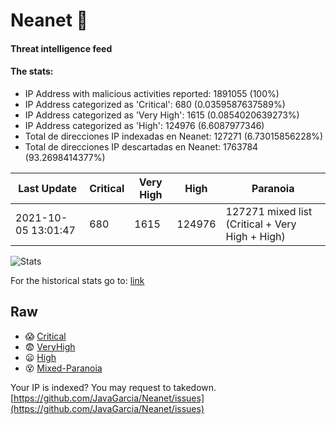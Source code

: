 # Neanet :hocho:
#### Threat intelligence feed
#### The stats:

- IP Address with malicious activities reported: 1891055 (100%)
- IP Address categorized as 'Critical':  680 (0.0359587637589%)
- IP Address categorized as 'Very High':  1615 (0.0854020639273%)
- IP Address categorized as 'High':  124976 (6.6087977346)
- Total de direcciones IP indexadas en Neanet:  127271 (6.73015856228%)
- Total de direcciones IP descartadas en Neanet:  1763784 (93.2698414377%)

| Last Update | Critical | Very High | High | Paranoia |
| --- | --- | --- | --- | --- |
| 2021-10-05 13:01:47 | 680 | 1615 | 124976 | 127271 mixed list (Critical + Very High + High)|

![Stats](https://docs.google.com/spreadsheets/d/e/2PACX-1vSnaNMIXVabIpDJjufMlzH7poXnshF3mgd8Is1g9ytUEzVsP5my4Trn8f-xkoLLQ38xpL3HtmUexLo6/pubchart?oid=501124687&format=image)

For the historical stats go to: [link](/stats.csv)
## Raw
- :scream: [Critical](https://raw.githubusercontent.com/JavaGarcia/Neanet/master/blacklists/neanet_critical.txt)
- :fearful: [VeryHigh](https://raw.githubusercontent.com/JavaGarcia/Neanet/master/blacklists/neanet_veryHigh.txtt)
- :frowning: [High](https://raw.githubusercontent.com/JavaGarcia/Neanet/master/blacklists/neanet_high.txt)
- :dizzy_face: [Mixed-Paranoia](https://raw.githubusercontent.com/JavaGarcia/Neanet/master/blacklists/neanet_all.txt)


Your IP is indexed? You may request to takedown. [https://github.com/JavaGarcia/Neanet/issues](https://github.com/JavaGarcia/Neanet/issues)






























































































































































































































































































































































































































































































































































































































































































































































































































































































































































































































































































































































































































































































































































































































































































































































































































































































































































































































































































































































































































































































































































































































































































































































































































































































































































































































































































































































































































































































































































































































































































































































































































































































































































































































































































































































































































































































































































































































































































































































































































































































































































































































































































































































































































































































































































































































































































































































































































































































































































































































































































































































































































































































































































































































































































































































































































































































































































































































































































































































































































































































































































































































































































































































































































































































































































































































































































































































































































































































































































































































































































































































































































































































































































































































































































































































































































































































































































































































































































































































































































































































































































































































































































































































































































































































































































































































































































































































































































































































































































































































































































































































































































































































































































































































































